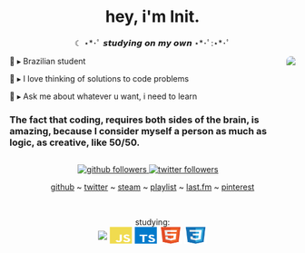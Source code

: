 <div align="center">
   <h1>hey, i'm Init.</h1>
</div>

<div style="width: 10px;"></div>

<div align="center">
   <p>☾ ⋆*･ﾟ 𝙨𝙩𝙪𝙙𝙮𝙞𝙣𝙜 𝙤𝙣 𝙢𝙮 𝙤𝙬𝙣 ⋆*･ﾟ:⋆*･ﾟ
</div>

<div>
<img align="right" height="200" style="border-radius:200px;" 
     src="https://cdn.discordapp.com/attachments/1010688489056108595/1029804483414343700/pokemon.gif">
<p>🚩 ▸ Brazilian student
<p>🎲 ▸ I love thinking of solutions to code problems
<p>💬 ▸ Ask me about whatever u want, i need to learn
</div>

### The fact that coding, requires both sides of the brain, is amazing, because I consider myself a person as much as logic,  as creative, like 50/50.

##

<div align="center">
    <a href="https://github.com/initt1?tab=followers">
        <img alt="github followers" 
             src="https://img.shields.io/github/followers/initt1?style=social" />
    </a>
    <a href="https://twitter.com/xolea6">
        <img alt="twitter followers" 
             src="https://img.shields.io/twitter/follow/xolea6?style=social">
    </a>
</div>

<div align="center">
   
<!-- ##### some util social media links -->
   
[github](https://github.com/initt1) ~
[twitter](https://twitter.com/xolea6) ~
[steam](https://steamcommunity.com/id/Initt1/) ~
[playlist](https://open.spotify.com/playlist/5Hw5h9EsipTPmkihvjsaGz) ~
[last.fm](https://www.last.fm/user/computter) ~
[pinterest](https://pin.it/13mNQX6) 
   
</div>


<div align="center"><br>
 <p> studying:<br>
  <img align="center" "height="34" width="34" src="https://icons.iconarchive.com/icons/alecive/flatwoken/512/Apps-Java-icon.png">
  <img align="center" alt="Init-Js" height="30" width="40" src="https://raw.githubusercontent.com/devicons/devicon/master/icons/javascript/javascript-plain.svg">
  <img align="center" alt="Init-Ts" height="30" width="40" src="https://raw.githubusercontent.com/devicons/devicon/master/icons/typescript/typescript-plain.svg">
  <img align="center" alt="Init-HTML" height="30" width="40" src="https://raw.githubusercontent.com/devicons/devicon/master/icons/html5/html5-original.svg">
  <img align="center" alt="Init-CSS" height="30" width="40" src="https://raw.githubusercontent.com/devicons/devicon/master/icons/css3/css3-original.svg">
</div>

